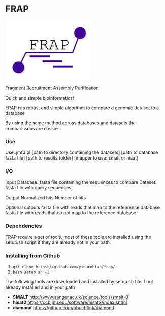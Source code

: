 # FRAP
![fragment recruitment assembly purification!](FRAP_pic.png)

Fragment Recruitment Assembly Purification 

Quick and simple bioinformatics!

FRAP is a robust and simple algorithm to compare a genomic dataset to a database

By using the same method across databases and datasets the comparissons are eassier 

### Use ###

Use: jmf3.pl [path to directory containing the datasets] [path to database fasta file] [path to results folder] [mapper to use: smalt or hisat]

### I/O ### 
Input 
Database: fasta file containing the sequences to compare
Dataset: fasta file with query sequences

Output
Normalized hits 
Number of hits

Optional outputs
fasta file with reads that map to the refenrence database
fasta file with reads that do not map to the reference database

### Dependencies ###

FRAP require a set of tools, most of these tools are installed using the setup.sh script if they are already not in your path.
  
### Installing <this software> from Github

1. `git clone https://github.com/yinacobian/frap/`
2. `bash setup.sh -I`
  
The following tools are downloaded and installed by setup.sh file if not already installed and in your path
* **SMALT** http://www.sanger.ac.uk/science/tools/smalt-0
* **hisat2** https://ccb.jhu.edu/software/hisat2/index.shtml
* **diamond** https://github.com/bbuchfink/diamond

